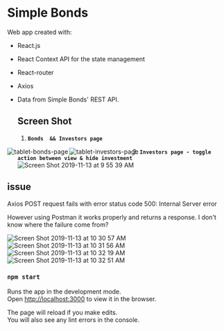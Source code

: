  # Simple Bonds
Web app created with:
- React.js
- React Context API for the state management 
- React-router 
- Axios 
- Data from Simple Bonds' REST API. 

  ## Screen Shot 
  1.  **`Bonds  && Investors page`** 
<img align="left" src="https://user-images.githubusercontent.com/18241226/68752653-99979600-05fb-11ea-8b9f-3011d8ed8134.png" alt="tablet-bonds-page" title="1tablet-bonds-page"/>
<img align="left" src="https://user-images.githubusercontent.com/18241226/68752654-99979600-05fb-11ea-9222-9ba3ea374817.png" alt="tablet-investors-page" title="1tablet-investors-page"/>


  2.  **`Investors page - toggle action between view & hide investment`** 
![Screen Shot 2019-11-13 at 9 55 39 AM](https://user-images.githubusercontent.com/18241226/68752656-9a302c80-05fb-11ea-8414-d2b5b725332d.png)



## issue

Axios POST request fails with error status code 500: Internal Server error

However using Postman it works properly and returns a response. I don't know where the failure come from?  

![Screen Shot 2019-11-13 at 10 30 57 AM](https://user-images.githubusercontent.com/18241226/68756454-0b72de00-0602-11ea-9f23-b2246762d77f.png)
![Screen Shot 2019-11-13 at 10 31 56 AM](https://user-images.githubusercontent.com/18241226/68756455-0b72de00-0602-11ea-8ecf-ac88383d7699.png)
![Screen Shot 2019-11-13 at 10 32 19 AM](https://user-images.githubusercontent.com/18241226/68756456-0c0b7480-0602-11ea-94b3-c7231d6dcf12.png)
![Screen Shot 2019-11-13 at 10 32 51 AM](https://user-images.githubusercontent.com/18241226/68756459-0c0b7480-0602-11ea-891a-c66071241deb.png)

 


### `npm start`

Runs the app in the development mode.<br />
Open [http://localhost:3000](http://localhost:3000) to view it in the browser.

The page will reload if you make edits.<br />
You will also see any lint errors in the console.
 
 

